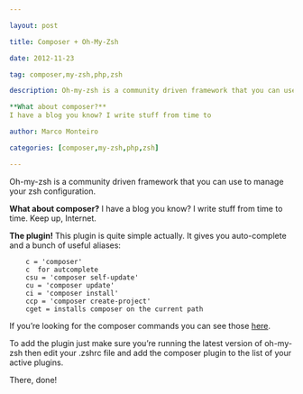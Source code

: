 ---
layout: post
title: Composer + Oh-My-Zsh
date: 2012-11-23
tag: composer,my-zsh,php,zsh
description: Oh-my-zsh is a community driven framework that you can use to manage your zsh configuration. 

**What about composer?**
I have a blog you know? I write stuff from time to
author: Marco Monteiro
categories: [composer,my-zsh,php,zsh]
---

Oh-my-zsh is a community driven framework that you can use to manage your zsh configuration. 

**What about composer?**
I have a blog you know? I write stuff from time to time. Keep up, Internet. 

<!--more-->

**The plugin!**
This plugin is quite simple actually. It gives you auto-complete and a bunch of useful aliases:

		c = 'composer'
		c  for autcomplete
		csu = 'composer self-update'
		cu = 'composer update'
		ci = 'composer install'
		ccp = 'composer create-project'
		cget = installs composer on the current path

If you’re looking for the composer commands you can see those [here](http://getcomposer.org/doc/03-cli.md).

To add the plugin just make sure you’re running the latest version of oh-my-zsh then edit your .zshrc file and add the composer plugin to the list of your active plugins.

There, done! 